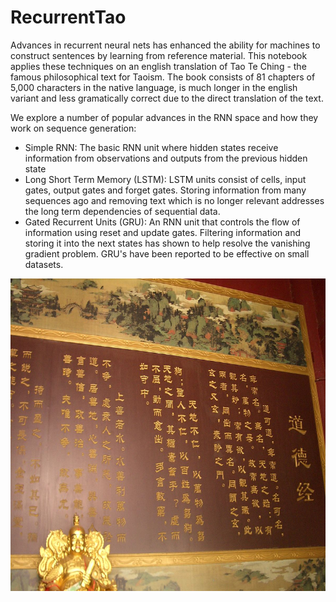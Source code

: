 # RecurrentTao

Advances in recurrent neural nets has enhanced the ability for machines to construct sentences by learning from reference material. This notebook applies these techniques on an english translation of Tao Te Ching - the famous philosophical text for Taoism. The book consists of 81 chapters of 5,000 characters in the native language, is much longer in the english variant and less gramatically correct due to the direct translation of the text.

We explore a number of popular advances in the RNN space and how they work on sequence generation:
- Simple RNN: The basic RNN unit where hidden states receive information from observations and outputs from the previous hidden state
- Long Short Term Memory (LSTM): LSTM units consist of cells, input gates, output gates and forget gates. Storing information from many sequences ago and removing text which is no longer relevant addresses the long term dependencies of sequential data.
- Gated Recurrent Units (GRU): An RNN unit that controls the flow of information using reset and update gates. Filtering information and storing it into the next states has shown to help resolve the vanishing gradient problem. GRU's have been reported to be effective on small datasets.

<img src="https://github.com/Kerorogunso/RecurrentTao/blob/master/tao.jpg" height="500">
